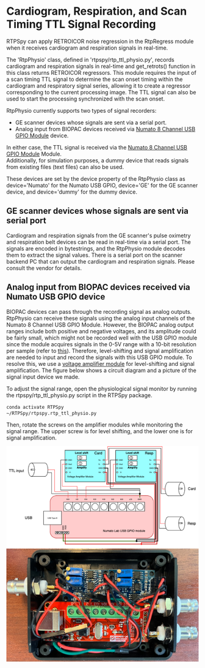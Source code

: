 # Cardiogram, Respiration, and Scan Timing TTL Signal Recording

RTPSpy can apply RETROICOR noise regression in the RtpRegress module when it receives cardiogram and respiration signals in real-time.  

The 'RtpPhysio' class, defined in 'rtpspy/rtp_ttl_physio.py', records cardiogram and respiration signals in real-time and get_retrots() function in this class returns RETROICOR regressors. This module requires the input of a scan timing TTL signal to determine the scan onset timing within the cardiogram and respiratory signal series, allowing it to create a regressor corresponding to the current processing image. The TTL signal can also be used to start the processing synchronized with the scan onset.

RtpPhysio currently supports two types of signal recorders:
* GE scanner devices whose signals are sent via a serial port.
* Analog input from BIOPAC devices received via [Numato 8 Channel USB GPIO Module](https://numato.com/product/8-channel-usb-gpio-module-with-analog-inputs/) device.

In either case, the TTL signal is received via the [Numato 8 Channel USB GPIO Module](https://numato.com/product/8-channel-usb-gpio-module-with-analog-inputs/) Module.  
Additionally, for simulation purposes, a dummy device that reads signals from existing files (text files) can also be used.

These devices are set by the device property of the RtpPhysio class as device='Numato' for the Numato USB GPIO, device='GE' for the GE scanner device, and device='dummy' for the dummy device.

## GE scanner devices whose signals are sent via serial port
Cardiogram and respiration signals from the GE scanner's pulse oximetry and respiration belt devices can be read in real-time via a serial port. The signals are encoded in bytestrings, and the RtpPhysio module decodes them to extract the signal values. There is a serial port on the scanner backend PC that can output the cardiogram and respiration signals. Please consult the vendor for details.

## Analog input from BIOPAC devices received via Numato USB GPIO device
BIOPAC devices can pass through the recording signal as analog outputs. RtpPhysio can receive these signals using the analog input channels of the Numato 8 Channel USB GPIO Module. However, the BIOPAC analog output ranges include both positive and negative voltages, and its amplitude could be fairly small, which might not be recorded well with the USB GPIO module since the module acquires signals in the 0-5V range with a 10-bit resolution per sample (refer to [this](https://numato.com/docs/8-channel-usb-gpio-module-with-analog-inputs/#gpio-analog-inputs-9)). Therefore, level-shifting and signal amplification are needed to input and record the signals with this USB GPIO module.
To resolve this, we use a [voltage amplifier module](https://www.amazon.com/Teyleten-Robot-Millivolt-Microvolt-Instrumentation/dp/B08QM9SM1W/ref=asc_df_B08QM9SM1W/?tag=hyprod-20&linkCode=df0&hvadid=692875362841&hvpos=&hvnetw=g&hvrand=7701147929703361853&hvpone=&hvptwo=&hvqmt=&hvdev=c&hvdvcmdl=&hvlocint=&hvlocphy=9026564&hvtargid=pla-2281435178138&psc=1&mcid=10a44112c78335bfbd7e743d2fda9125&hvocijid=7701147929703361853-B08QM9SM1W-&hvexpln=73&gad_source=1) for level-shifting and signal amplification. The figure below shows a circuit diagram and a picture of the signal input device we made.  

To adjust the signal range, open the physiological signal monitor by running the rtpspy/rtp_ttl_physio.py script in the RTPSpy package.  
```
conda activate RTPSpy
~/RTPSpy/rtpspy.rtp_ttl_physio.py
```
Then, rotate the screws on the amplifier modules while monitoring the signal range. The upper screw is for level shifting, and the lower one is for signal amplification.

![USBIO_circuit_diagram](./doc/USBIO_circuit_diagram.png)
![USBIO_circuit_picture](./doc/USBIO_circuit_picture.png)

